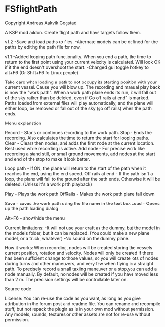 FSflightPath
============
Copyright Andreas Aakvik Gogstad

A KSP mod addon. Create flight path and have targets follow them.


v1.2
-Save and load paths to files.
-Alternate models can be defined for the paths by editing the path file for now.

v1.1
-Added looping path functionality.
When you end a path, the time to return to the first point using your current velocity is calculated. Will look OK if it the end doesn't overshoot the start.
-Changed gui toggle hotkey to alt+F6 (Or Shift+F6 fo Linux people)

Take care when loading a path to not occupy its starting position with your current vessel. Cause you will blow up.
The recording and manual play back is now the "work path". When a work path plane ends its run, it will fall out of the sky rather than be deleted, even if Go off rails at end" is marked.
Paths loaded from external files will play automatically, and the plane will either loop, be removed or fall out of the sky (go off rails) when the path ends.

Menu explanation

Record - Starts or continues recording to the work path.
Stop - Ends the recording. Also calculates the time to return the start for looping paths.
Clear - Clears then nodes, and adds the first node at the current location. Best used while recording is active.
Add node - For precise work like recording a stand still, or small ground movements, add nodes at the start and end of the stop to make it look better.

Loop path - If ON, the plane will return to the start of the path when it reaches the end, using the end speed.
Off rails at end - If the path isn't a loop, the plane will fall to the ground after the path ends. Otherwise it will be deleted. (Unless it's a work path playback)

Play - Plays the work path
OffRails - Makes the work path plane fall down

Save - saves the work path using the file name in the text box
Load - Opens up the path loading dialog

Alt+F6 - show/hide the menu

Current limitations:
-It will not use your craft as the dummy, but the model in the models folder, but it can be replaced. (You could make a new plane model, or a truck, whatever)
-No sound on the dummy plane.

How it works:
When recording, nodes will be created storing the vessels current position, rotation and velocity. Nodes will only be created if there has been sufficient change to those values, so you will create lots of nodes during turns and other maneuvers, and very few when flying in a straight path.
To precisely record a small taxiing maneuver or a stop,you can add a node manually.
By default, no nodes will be created if you have moved less than 2 m. The precision settings will be controllable later on.

Source code

License: You can re-use the code as you want, as long as you give attribution in the forum post and readme file. You can rename and recompile stuff, but not repack the plugin as is in your own mod without permission.
Any models, sounds, textures or other assets are not for re-use without permission.
